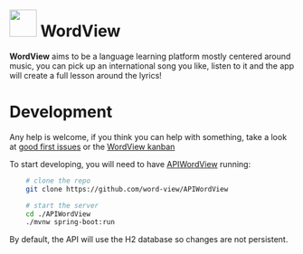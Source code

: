 # <img src="https://github.com/user-attachments/assets/4a59fa72-0c5f-4caa-9983-aaf8a680222e" width="48"> WordView
**WordView** aims to be a language learning platform mostly centered around music, you can pick up an international song you like, listen to it and the app will create a full lesson around the lyrics!

# Development
Any help is welcome, if you think you can help with something, take a look at [good first issues](https://github.com/word-view/WordView-android/issues?q=is%3Aissue%20state%3Aopen%20label%3A%22good%20first%20issue%22) or the [WordView kanban](https://github.com/orgs/word-view/projects/2)

To start developing, you will need to have [APIWordView](https://github.com/word-view/APIWordView) running:
```sh
    # clone the repo
    git clone https://github.com/word-view/APIWordView

    # start the server
    cd ./APIWordView
    ./mvnw spring-boot:run
```
By default, the API will use the H2 database so changes are not persistent.
